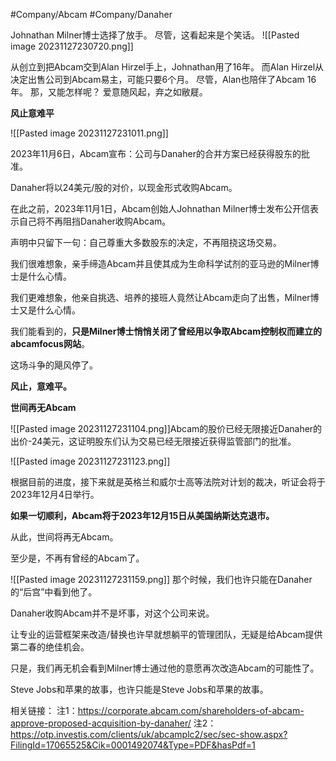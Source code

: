 #Company/Abcam #Company/Danaher

Johnathan Milner博士选择了放手。
尽管，这看起来是个笑话。
![[Pasted image 20231127230720.png]]

从创立到把Abcam交到Alan Hirzel手上，Johnathan用了16年。
而Alan Hirzel从决定出售公司到Abcam易主，可能只要6个月。
尽管，Alan也陪伴了Abcam 16年。
那，又能怎样呢？
爱意随风起，弃之如敝屣。

**风止意难平**

![[Pasted image 20231127231011.png]]

2023年11月6日，Abcam宣布：公司与Danaher的合并方案已经获得股东的批准。

Danaher将以24美元/股的对价，以现金形式收购Abcam。

在此之前，2023年11月1日，Abcam创始人Johnathan Milner博士发布公开信表示自己将不再阻挡Danaher收购Abcam。

声明中只留下一句：自己尊重大多数股东的决定，不再阻挠这场交易。

我们很难想象，亲手缔造Abcam并且使其成为生命科学试剂的亚马逊的Milner博士是什么心情。

我们更难想象，他亲自挑选、培养的接班人竟然让Abcam走向了出售，Milner博士又是什么心情。

我们能看到的，**只是Milner博士悄悄关闭了曾经用以争取Abcam控制权而建立的abcamfocus网站**。

这场斗争的飓风停了。

**风止，意难平。**

**世间再无Abcam**

![[Pasted image 20231127231104.png]]Abcam的股价已经无限接近Danaher的出价-24美元，这证明股东们认为交易已经无限接近获得监管部门的批准。

![[Pasted image 20231127231123.png]]

根据目前的进度，接下来就是英格兰和威尔士高等法院对计划的裁决，听证会将于2023年12月4日举行。

**如果一切顺利，Abcam将于2023年12月15日从美国纳斯达克退市。**

从此，世间将再无Abcam。

至少是，不再有曾经的Abcam了。

![[Pasted image 20231127231159.png]]
那个时候，我们也许只能在Danaher的“后宫”中看到他了。

Danaher收购Abcam并不是坏事，对这个公司来说。

让专业的运营框架来改造/替换也许早就想躺平的管理团队，无疑是给Abcam提供第二春的绝佳机会。

只是，我们再无机会看到Milner博士通过他的意愿再次改造Abcam的可能性了。

Steve Jobs和苹果的故事，也许只能是Steve Jobs和苹果的故事。

相关链接：
注1：https://corporate.abcam.com/shareholders-of-abcam-approve-proposed-acquisition-by-danaher/
注2：https://otp.investis.com/clients/uk/abcamplc2/sec/sec-show.aspx?FilingId=17065525&Cik=0001492074&Type=PDF&hasPdf=1
